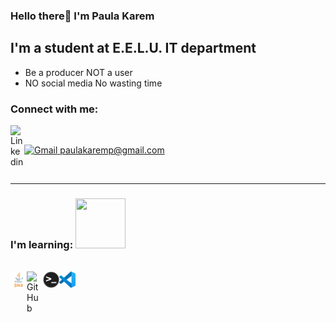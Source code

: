 ### Hello there👋 I'm Paula Karem

## I'm a student at E.E.L.U. IT department
- Be a producer NOT a user
- NO social media No wasting time
<!--
**Paula-Karem/Paula-Karem** is a ✨ _special_ ✨ repository because its `README.md` (this file) appears on your GitHub profile.

Here are some ideas to get you started:

- 🔭 I’m currently working on ...
- 🌱 I’m currently learning ...
- 👯 I’m looking to collaborate on ...
- 🤔 I’m looking for help with ...
- 💬 Ask me about ...
- 📫 How to reach me: ...
- 😄 Pronouns: ...
- ⚡ Fun fact: ...
-->


### Connect with me:

<a href="https://www.linkedin.com/in/paula-karem">
<img align="left" alt="Linkedin" width="22px" src="https://cdn.jsdelivr.net/npm/simple-icons@v3/icons/linkedin.svg"/>

<br/>

<img alt="Gmail" width="60px" src="https://ssl.gstatic.com/ui/v1/icons/mail/rfr/logo_gmail_lockup_dark_1x_r2.png" /> paulakaremp@gmail.com

<br/>
  
---
### I'm learning: <img src="https://github.com/TheDudeThatCode/TheDudeThatCode/blob/master/Assets/Developer.gif" width="80px" height="80px">
<br/>
<img align="left" alt="Java" width="26px" src="https://raw.githubusercontent.com/github/explore/80688e429a7d4ef2fca1e82350fe8e3517d3494d/topics/java/java.png" />
<img align="left" alt="GitHub" width="26px" src="https://iconape.com/wp-content/files/ia/122232/png/Cib-github__CoreUI_Icons_v1.0.0_.png" />
<img alt="Visual Studio Code" width="26px" src="https://raw.githubusercontent.com/github/explore/80688e429a7d4ef2fca1e82350fe8e3517d3494d/topics/visual-studio-code/visual-studio-code.png" />
<img align="left" alt="Terminal" width="26px" src="https://raw.githubusercontent.com/github/explore/80688e429a7d4ef2fca1e82350fe8e3517d3494d/topics/terminal/terminal.png" />
